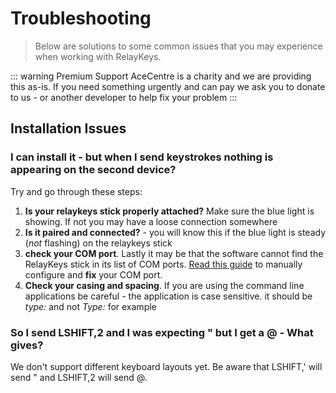 # Troubleshooting

> Below are solutions to some common issues that you may experience when working with RelayKeys.

::: warning Premium Support AceCentre is a charity and we are providing this as-is. If you need something urgently and can pay we ask you to donate to us - or another developer to help fix your problem :::

## Installation Issues

### I can install it - but when I send keystrokes nothing is appearing on the second device?

Try and go through these steps:

1. **Is your relaykeys stick properly attached?** Make sure the blue light is showing. If not you may have a loose connection somewhere
2. **Is it paired and connected?** - you will know this if the blue light is steady (_not_ flashing) on the relaykeys stick
3. **check your COM port**. Lastly it may be that the software cannot find the RelayKeys stick in its list of COM ports. [Read this guide](../cli/relaykeys-cfg.html#dev-defining-your-port-of-the-relaykeys-hardware) to manually configure and **fix** your COM port.
4. **Check your casing and spacing**. If you are using the command line applications be careful - the application is case sensitive. it should be _type:_ and not _Type:_ for example

### So I send LSHIFT,2 and I was expecting " but I get a @ - What gives?

We don't support different keyboard layouts yet. Be aware that LSHIFT,' will send " and LSHIFT,2 will send @.
